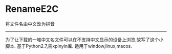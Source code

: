 # RenameE2C
将文件名由中文改为拼音

-----------
为了让下载的一堆中文名文件可以在不支持中文显示的设备上浏览,故写了这个小脚本.
基于Python2.7,需xpinyin库.
适用于window,linux,macos.
